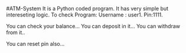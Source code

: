 #ATM-System
It is a Python coded program.
It has very simple but intereseting logic.
To check Program:
Username : user1.
Pin:1111.

You can check your balance...
You can deposit in it...
You can withdraw from it..

You can reset pin also...
